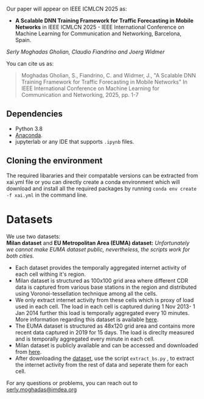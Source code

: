 Our paper will appear on IEEE ICMLCN 2025 as:
- **A Scalable DNN Training Framework for Traffic Forecasting in Mobile Networks** in IEEE ICMLCN 2025 - IEEE  International Conference on Machine Learning for Communication and Networking, Barcelona, Spain.

*Serly Moghadas Gholian, Claudio Fiandrino and Joerg Widmer*

You can cite us as: 
> Moghadas Gholian, S., Fiandrino, C. and Widmer, J., "A Scalable DNN Training Framework for Traffic Forecasting in Mobile Networks" In IEEE International Conference on Machine Learning for Communication and Networking, 2025, pp. 1-7


## Dependencies 
- Python 3.8
- [Anaconda](https://www.anaconda.com/products/distribution). 
- jupyterlab or any IDE that supports `.ipynb` files.

## Cloning the environment
The required libararies and their compatable versions can be extracted from xai.yml file or you can directly create a conda environment which will download and install all the required packages by running `conda env create -f xai.yml` in the command line.

# Datasets
We use two datasets:\
**Milan dataset** and **EU Metropolitan Area (EUMA) dataset:**
*Unfortunately we cannot make EUMA dataset public, nevertheless, the scripts work for both cities.* 
- Each dataset provides the temporally aggregated internet activity of each cell withing it's region.
-  Milan dataset is structured as 100x100 grid area where different CDR data is captured from various base stations in the region and distributed using Voronoi-tessellation technique among all the cells.
- We only extract internet activity from these cells which is proxy of load used in each cell. The load in each cell is captured during 1 Nov 2013- 1 Jan 2014 further this load is temporally aggregated every 10 minutes. More information regarding this dataset is available [here](https://doi.org/10.1038/sdata.2015.55). 
- The EUMA dataset is structured as 48x120 grid area and contains more recent data captured in 2019 for 15 days. The load is direclty measured and is temporally aggregated every minute in each cell.
- Milan dataset is publicly available and can be accessed and downloaded from [here](https://doi.org/10.7910/DVN/EGZHFV).
-  After downloading the [dataset](https://doi.org/10.7910/DVN/EGZHFV), use the script `extract_bs.py` , to extract the internet activity from the rest of data and seperate them for each cell. 


For any questions or problems, you can reach out to serly.moghadas@imdea.org